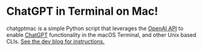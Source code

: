 # ChatGPT in Terminal on Mac!
chatgptmac is a simple Python script that leverages the [OpenAI API](https://openai.com/api/) to enable [ChatGPT](https://openai.com/blog/chatgpt/) functionality in the macOS Terminal, and other Unix based CLIs. [See the dev blog for instructions.](https://andre.today/f/integrate-chatgpt-into-your-mac-or-linux-terminal)
